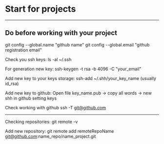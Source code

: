 # Start for projects

---

## Do before working with your project

git config --global.name "github name"
git config --global.email "github registration email"

Check you ssh keys:
ls -al ~/.ssh 

For generation new key:
ssh-keygen -t rsa -b 4096 -C "your_email"

Add new key to your keys storage:
ssh-add ~/.shh/your_key_name (usually id_rsa)

Add new key to github:
Open file key_name.pub -> copy all words -> new shh in github setting keys

Check working with github
ssh -T git@github.com

-----------

Checking repositories:
git remote -v

Add new repository:
git remote add remoteRepoName git@github.com:name_repo/name_project.git


